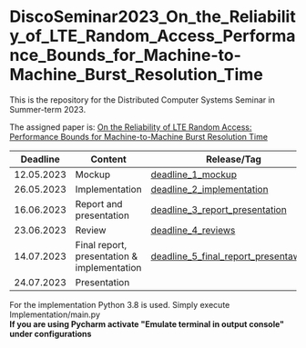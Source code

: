# DiscoSeminar2023_On_the_Reliability_of_LTE_Random_Access_Performance_Bounds_for_Machine-to-Machine_Burst_Resolution_Time

This is the repository for the Distributed Computer Systems Seminar in Summer-term 2023.

The assigned paper is:
[On the Reliability of LTE Random Access:
Performance Bounds for Machine-to-Machine Burst
Resolution Time](./Papers/On_the_Reliability_of_LTE_Random_Access_Performance_Bounds_for_Machine-to-Machine_Burst_Resolution_Time.pdf)

| Deadline   | Content                                     | Release/Tag           |
|------------|---------------------------------------------|-----------------------|
| 12.05.2023 | Mockup                                      | [deadline_1_mockup](https://git.cs.uni-kl.de/l_kleinber19/discoseminar2023_on_the_reliability_of_lte_random_access_performance_bounds_for_machine-to-machine_burst_resolution_time/-/tree/deadline_1_mockup?ref_type=tags) |
| 26.05.2023 | Implementation                              | [deadline_2_implementation](https://git.cs.uni-kl.de/l_kleinber19/discoseminar2023_on_the_reliability_of_lte_random_access_performance_bounds_for_machine-to-machine_burst_resolution_time/-/tree/deadline_2_implementation?ref_type=tags)                      |
| 16.06.2023 | Report and presentation                     | [deadline_3_report_presentation](https://git.cs.uni-kl.de/l_kleinber19/discoseminar2023_on_the_reliability_of_lte_random_access_performance_bounds_for_machine-to-machine_burst_resolution_time/-/tree/deadline_3_report_presentation?ref_type=tags)                      |
| 23.06.2023 | Review                                      | [deadline_4_reviews](https://git.cs.uni-kl.de/l_kleinber19/discoseminar2023_on_the_reliability_of_lte_random_access_performance_bounds_for_machine-to-machine_burst_resolution_time/-/tree/deadline_4_reviews?ref_type=tags)                      |
| 14.07.2023 | Final report, presentation & implementation | [deadline_5_final_report_presentawtion](https://git.cs.uni-kl.de/l_kleinber19/discoseminar2023_on_the_reliability_of_lte_random_access_performance_bounds_for_machine-to-machine_burst_resolution_time/-/blob/deadline_5_final_report_presentation/README.md?ref_type=tags)                      |
| 24.07.2023 | Presentation                                |                       |



For the implementation Python 3.8 is used. 
Simply execute Implementation/main.py\
**If you are using Pycharm activate "Emulate terminal in output console" under configurations**
